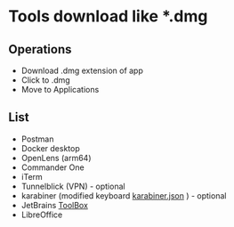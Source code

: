 # Tools download like *.dmg

## Operations

* Download .dmg extension of app
* Click to .dmg
* Move to Applications

## List

* Postman
* Docker desktop
* OpenLens (arm64)
* Commander One
* iTerm
* Tunnelblick (VPN) - optional
* karabiner (modified keyboard [karabiner.json][karabiner_json] ) - optional
* JetBrains [ToolBox][toolbox_app]
* LibreOffice

[karabiner_json]:<./karabiner.json>

[toolbox_app]:<https://www.jetbrains.com/toolbox-app/>
